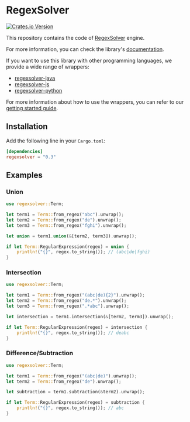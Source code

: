 # RegexSolver

[![Crates.io Version](https://img.shields.io/crates/v/regexsolver)](https://crates.io/crates/regexsolver)

This repository contains the code of [RegexSolver](https://regexsolver.com/) engine.

For more information, you can check the library's [documentation](https://docs.rs/regexsolver/latest/regexsolver/).

If you want to use this library with other programming languages, we provide a wide range of wrappers:

- [regexsolver-java](https://github.com/RegexSolver/regexsolver-java)
- [regexsolver-js](https://github.com/RegexSolver/regexsolver-js)
- [regexsolver-python](https://github.com/RegexSolver/regexsolver-python)

For more information about how to use the wrappers, you can refer to our [getting started guide](https://docs.regexsolver.com/getting-started.html).

## Installation

Add the following line in your `Cargo.toml`:

```toml
[dependencies]
regexsolver = "0.3"
```

## Examples

### Union

```rust
use regexsolver::Term;

let term1 = Term::from_regex("abc").unwrap();
let term2 = Term::from_regex("de").unwrap();
let term3 = Term::from_regex("fghi").unwrap();

let union = term1.union(&[term2, term3]).unwrap();

if let Term::RegularExpression(regex) = union {
    println!("{}", regex.to_string()); // (abc|de|fghi)
}
```

### Intersection

```rust
use regexsolver::Term;

let term1 = Term::from_regex("(abc|de){2}").unwrap();
let term2 = Term::from_regex("de.*").unwrap();
let term3 = Term::from_regex(".*abc").unwrap();

let intersection = term1.intersection(&[term2, term3]).unwrap();

if let Term::RegularExpression(regex) = intersection {
    println!("{}", regex.to_string()); // deabc
}
```

### Difference/Subtraction

```rust
use regexsolver::Term;

let term1 = Term::from_regex("(abc|de)").unwrap();
let term2 = Term::from_regex("de").unwrap();

let subtraction = term1.subtraction(&term2).unwrap();

if let Term::RegularExpression(regex) = subtraction {
    println!("{}", regex.to_string()); // abc
}
```
